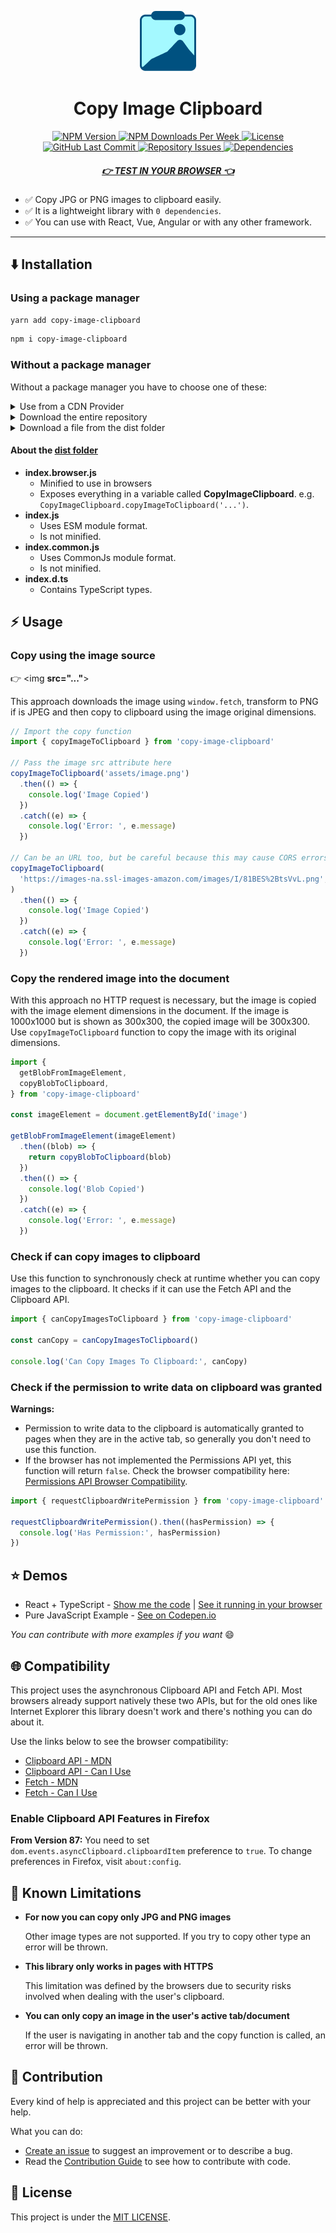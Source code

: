 <p align="center">
  <img src="/assets/Logo.png" alt="Copy Image Clipboard Logo" />
</p>

<h1 align="center">
  <span>Copy Image Clipboard</span>
</h1>

<p align="center">
  <a href="https://www.npmjs.com/package/copy-image-clipboard">
    <img alt="NPM Version" src="https://img.shields.io/npm/v/copy-image-clipboard">
  </a>

  <a href="https://www.npmjs.com/package/copy-image-clipboard">
    <img alt="NPM Downloads Per Week" src="https://img.shields.io/npm/dw/copy-image-clipboard">
  </a>

  <a href="https://github.com/LuanEdCosta/copy-image-clipboard/blob/master/LICENSE">
    <img alt="License" src="https://img.shields.io/github/license/luanedcosta/copy-image-clipboard.svg">
  </a>

  <a href="https://github.com/luanedcosta/copy-image-clipboard/commits/master">
    <img alt="GitHub Last Commit" src="https://img.shields.io/github/last-commit/luanedcosta/copy-image-clipboard.svg">
  </a>

  <a href="https://github.com/luanedcosta/copy-image-clipboard/issues">
    <img alt="Repository Issues" src="https://img.shields.io/github/issues/luanedcosta/copy-image-clipboard.svg">
  </a>

  <a href="https://www.npmjs.com/package/copy-image-clipboard?activeTab=dependencies">
    <img alt="Dependencies" src="https://img.shields.io/librariesio/release/npm/copy-image-clipboard/2.0.1">
  </a>
</p>

<h5 align="center">
    <a href="https://luanedcosta.github.io/copy-image-clipboard" target="_blank">👉 TEST IN YOUR BROWSER 👈</a>
</h5>

- :white_check_mark: Copy JPG or PNG images to clipboard easily.
- :white_check_mark: It is a lightweight library with `0 dependencies`.
- :white_check_mark: You can use with React, Vue, Angular or with any other framework.

---

## :arrow_down: Installation

### Using a package manager

```bash
yarn add copy-image-clipboard
```

```bash
npm i copy-image-clipboard
```

### Without a package manager

Without a package manager you have to choose one of these:

<details>
<summary>Use from a CDN Provider</summary>
<br>

**jsDelivr**

```javascript
<script src="https://cdn.jsdelivr.net/npm/copy-image-clipboard/dist/index.browser.js"></script>
```

With a CDN Provider you will be using the [dist/index.browser.js](https://github.com/LuanEdCosta/copy-image-clipboard/tree/master/dist/index.browser.js) file. _See more about this file below_.

---

</details>

<details>
<summary>Download the entire repository</summary>
<br>

- Use `degit` to download this repository without the git history:

```
npx degit LuanEdCosta/copy-image-clipboard
```

- Download a zipped file on GitHub:

<img src="/assets/DownloadRepository.png" alt="Download the entire repository" />

After downloading the repository, you can use a file from the [dist folder](https://github.com/LuanEdCosta/copy-image-clipboard/tree/master/dist) in your code. _See more about the dist folder files below_.

---

</details>

<details>
<summary>Download a file from the dist folder</summary>
<br>

Open the [dist folder](https://github.com/LuanEdCosta/copy-image-clipboard/tree/master/dist) and choose one of these files to download:

- [dist/index.browser.js](https://github.com/LuanEdCosta/copy-image-clipboard/tree/master/dist/index.browser.js)
- [dist/index.common.js](https://github.com/LuanEdCosta/copy-image-clipboard/tree/master/dist/index.common.js)
- [dist/index.js](https://github.com/LuanEdCosta/copy-image-clipboard/tree/master/dist/index.js)

_See more about these files below._

---

</details>

#### About the [dist folder](https://github.com/LuanEdCosta/copy-image-clipboard/tree/master/dist)

- **index.browser.js**
  - Minified to use in browsers
  - Exposes everything in a variable called **CopyImageClipboard**. e.g. `CopyImageClipboard.copyImageToClipboard('...')`.
- **index.js**
  - Uses ESM module format.
  - Is not minified.
- **index.common.js**
  - Uses CommonJs module format.
  - Is not minified.
- **index.d.ts**
  - Contains TypeScript types.

## :zap: Usage

### Copy using the image source

:point_right: <img **src="..."**>

This approach downloads the image using `window.fetch`, transform to PNG if is JPEG and then copy to clipboard using the image original dimensions.

```javascript
// Import the copy function
import { copyImageToClipboard } from 'copy-image-clipboard'

// Pass the image src attribute here
copyImageToClipboard('assets/image.png')
  .then(() => {
    console.log('Image Copied')
  })
  .catch((e) => {
    console.log('Error: ', e.message)
  })

// Can be an URL too, but be careful because this may cause CORS errors
copyImageToClipboard(
  'https://images-na.ssl-images-amazon.com/images/I/81BES%2BtsVvL.png',
)
  .then(() => {
    console.log('Image Copied')
  })
  .catch((e) => {
    console.log('Error: ', e.message)
  })
```

### Copy the rendered image into the document

With this approach no HTTP request is necessary, but the image is copied with the image element dimensions in the document. If the image is 1000x1000 but is shown as 300x300, the copied image will be 300x300. Use `copyImageToClipboard` function to copy the image with its original dimensions.

```javascript
import {
  getBlobFromImageElement,
  copyBlobToClipboard,
} from 'copy-image-clipboard'

const imageElement = document.getElementById('image')

getBlobFromImageElement(imageElement)
  .then((blob) => {
    return copyBlobToClipboard(blob)
  })
  .then(() => {
    console.log('Blob Copied')
  })
  .catch((e) => {
    console.log('Error: ', e.message)
  })
```

### Check if can copy images to clipboard

Use this function to synchronously check at runtime whether you can copy images to the clipboard. It checks if it can use the Fetch API and the Clipboard API.

```javascript
import { canCopyImagesToClipboard } from 'copy-image-clipboard'

const canCopy = canCopyImagesToClipboard()

console.log('Can Copy Images To Clipboard:', canCopy)
```

### Check if the permission to write data on clipboard was granted

**Warnings:**

- Permission to write data to the clipboard is automatically granted to pages when they are in the active tab, so generally you don't need to use this function.
- If the browser has not implemented the Permissions API yet, this function will return `false`. Check the browser compatibility here: [Permissions API Browser Compatibility](https://developer.mozilla.org/en-US/docs/Web/API/Permissions_API#browser_compatibility).

```javascript
import { requestClipboardWritePermission } from 'copy-image-clipboard'

requestClipboardWritePermission().then((hasPermission) => {
  console.log('Has Permission:', hasPermission)
})
```

## :star: Demos

- React + TypeScript - [Show me the code](https://github.com/LuanEdCosta/copy-image-clipboard/blob/master/demo/src/pages/Home/index.tsx) | [See it running in your browser](https://luanedcosta.github.io/copy-image-clipboard/)
- Pure JavaScript Example - [See on Codepen.io](https://codepen.io/LuanEduardo/pen/eYeMddx)

_You can contribute with more examples if you want_ :smile:

## :globe_with_meridians: Compatibility

This project uses the asynchronous Clipboard API and Fetch API. Most browsers already support natively these two APIs, but for the old ones like Internet Explorer this library doesn't work and there's nothing you can do about it.

Use the links below to see the browser compatibility:

- [Clipboard API - MDN](https://developer.mozilla.org/en-US/docs/Web/API/Clipboard)
- [Clipboard API - Can I Use](https://caniuse.com/?search=clipboard)
- [Fetch - MDN](https://developer.mozilla.org/en-US/docs/Web/API/Fetch_API)
- [Fetch - Can I Use](https://caniuse.com/?search=fetch)

### Enable Clipboard API Features in Firefox

**From Version 87:** You need to set `dom.events.asyncClipboard.clipboardItem` preference to `true`. To change preferences in Firefox, visit `about:config`.

## :stop_sign: Known Limitations

- **For now you can copy only JPG and PNG images**

  Other image types are not supported. If you try to copy other type an error will be thrown.

- **This library only works in pages with HTTPS**

  This limitation was defined by the browsers due to security risks involved when dealing with the user's clipboard.

- **You can only copy an image in the user's active tab/document**

  If the user is navigating in another tab and the copy function is called, an error will be thrown.

## :handshake: Contribution

Every kind of help is appreciated and this project can be better with your help.

What you can do:

- [Create an issue](https://github.com/LuanEdCosta/copy-image-clipboard/issues) to suggest an improvement or to describe a bug.
- Read the [Contribution Guide](https://github.com/LuanEdCosta/copy-image-clipboard/blob/master/CONTRIBUTING.md) to see how to contribute with code.

## :blue_book: License

This project is under the [MIT LICENSE](https://github.com/LuanEdCosta/copy-image-clipboard/blob/master/LICENSE).
